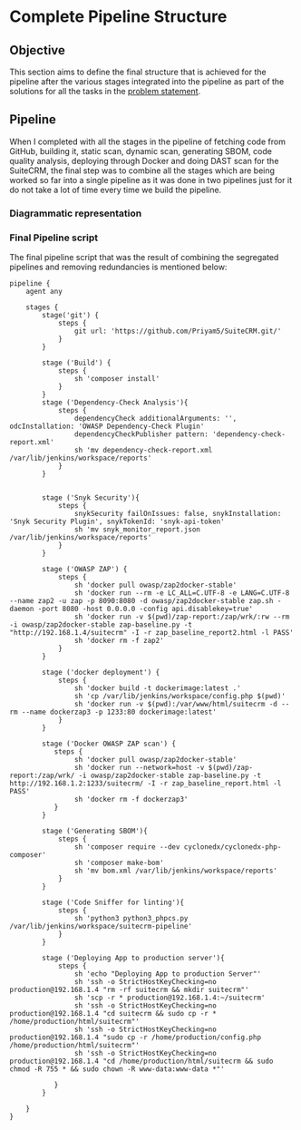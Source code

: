 # Complete Pipeline Structure

## Objective
This section aims to define the final structure that is achieved for the pipeline after the various stages integrated into the pipeline as part of the solutions for all the tasks in the [problem statement](https://intern-appsecco.netlify.app/problem-statement/).

## Pipeline

When I completed with all the stages in the pipeline of fetching code from GitHub, building it, static scan, dynamic scan, generating SBOM, code quality analysis, deploying through Docker and doing DAST scan for the SuiteCRM, the final step was to combine all the stages which are being worked so far into a single pipeline as it was done in two pipelines just for it do not take a lot of time every time we build the pipeline.

### Diagrammatic representation

### Final Pipeline script

The final pipeline script that was the result of combining the segregated pipelines and removing redundancies is mentioned below:

```
pipeline {
    agent any

    stages {
        stage('git') {
            steps {
                git url: 'https://github.com/Priyam5/SuiteCRM.git/'
            }
        }
        
        stage ('Build') {
            steps {
                sh 'composer install'
            }
        }
        stage ('Dependency-Check Analysis'){
            steps {
                dependencyCheck additionalArguments: '', odcInstallation: 'OWASP Dependency-Check Plugin'
                dependencyCheckPublisher pattern: 'dependency-check-report.xml'
                sh 'mv dependency-check-report.xml /var/lib/jenkins/workspace/reports'
            }    
        }
        
         
        stage ('Snyk Security'){
            steps {
                snykSecurity failOnIssues: false, snykInstallation: 'Snyk Security Plugin', snykTokenId: 'snyk-api-token'
                sh 'mv snyk_monitor_report.json /var/lib/jenkins/workspace/reports'
            }    
        }

        stage ('OWASP ZAP') {
            steps {
                sh 'docker pull owasp/zap2docker-stable'
                sh 'docker run --rm -e LC_ALL=C.UTF-8 -e LANG=C.UTF-8 --name zap2 -u zap -p 8090:8080 -d owasp/zap2docker-stable zap.sh -daemon -port 8080 -host 0.0.0.0 -config api.disablekey=true'
                sh 'docker run -v $(pwd)/zap-report:/zap/wrk/:rw --rm -i owasp/zap2docker-stable zap-baseline.py -t "http://192.168.1.4/suitecrm" -I -r zap_baseline_report2.html -l PASS'
                sh 'docker rm -f zap2'
            }
        }

        stage ('docker deployment') {
            steps {
                sh 'docker build -t dockerimage:latest .'
                sh 'cp /var/lib/jenkins/workspace/config.php $(pwd)'
                sh 'docker run -v $(pwd):/var/www/html/suitecrm -d --rm --name dockerzap3 -p 1233:80 dockerimage:latest'
            }
        }

        stage ('Docker OWASP ZAP scan') {
           steps {
                sh 'docker pull owasp/zap2docker-stable'
                sh 'docker run --network=host -v $(pwd)/zap-report:/zap/wrk/ -i owasp/zap2docker-stable zap-baseline.py -t http://192.168.1.2:1233/suitecrm/ -I -r zap_baseline_report.html -l PASS'
                sh 'docker rm -f dockerzap3'
           }
        }

        stage ('Generating SBOM'){
            steps {
                sh 'composer require --dev cyclonedx/cyclonedx-php-composer'
                sh 'composer make-bom'
                sh 'mv bom.xml /var/lib/jenkins/workspace/reports'
            }
        }
        
        stage ('Code Sniffer for linting'){
            steps {
                sh 'python3 python3_phpcs.py /var/lib/jenkins/workspace/suitecrm-pipeline'
            }
        }

        stage ('Deploying App to production server'){
            steps {
                sh 'echo "Deploying App to production Server"'
                sh 'ssh -o StrictHostKeyChecking=no production@192.168.1.4 "rm -rf suitecrm && mkdir suitecrm"'
                sh 'scp -r * production@192.168.1.4:~/suitecrm'
                sh 'ssh -o StrictHostKeyChecking=no production@192.168.1.4 "cd suitecrm && sudo cp -r * /home/production/html/suitecrm"'
                sh 'ssh -o StrictHostKeyChecking=no production@192.168.1.4 "sudo cp -r /home/production/config.php /home/production/html/suitecrm"'     
                sh 'ssh -o StrictHostKeyChecking=no production@192.168.1.4 "cd /home/production/html/suitecrm && sudo chmod -R 755 * && sudo chown -R www-data:www-data *"'
                
           }
        }
        
    }
}       
```        
